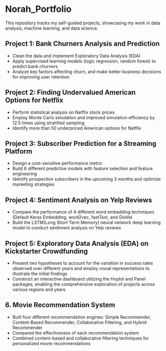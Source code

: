 # Norah_Portfolio
This repository tracks my self-guided projects, showcasing my work in data analysis, machine learning, and data science.

## Project 1: Bank Churners Analysis and Prediction
* Clean the data and implement Exploratory Data Analysis (EDA)
* Apply supervised learning models (logic regression, random forest) to predict bank churners
* Analyze key factors affecting churn, and make better business decisions for improving user retention

## Project 2: Finding Undervalued American Options for Netflix
* Perform statistical analysis on Netflix stock prices
* Employ Monte Carlo simulation and improved simulation efficiency by 12.5 times using stratified sampling
* Identify more than 50 underpriced American options for Netflix

## Project 3: Subscriber Prediction for a Streaming Platform
* Design a cost-sensitive performance metric
* Build 6 different predictive models with feature selection and feature engineering
* Identify prospective subscribers in the upcoming 3 months and optimize marketing strategies

## Project 4: Sentiment Analysis on Yelp Reviews
* Compare the performance of 4 different word embedding techniques (Default Keras Embedding, word2vec, fastText, and GloVe)
* Build the LSTM(Long Short Term Memory) neural network deep learning model to conduct sentiment analysis on Yelp reviews

## Project 5: Exploratory Data Analysis (EDA) on Kickstarter Crowdfunding
* Present two hypotheses to account for the variation in success rates observed over different years and employ visual representations to illustrate the initial findings
* Construct an interactive dashboard utilizing the Hvplot and Panel packages, enabling the comprehensive exploration of projects across various regions and years

## 6. Movie Recommendation System
* Built four different recommendation engines: Simple Recommender, Content-Based Recommender, Collaborative Filtering, and Hybrid Recommender
* Compared the effectiveness of each recommendation system
* Combined content-based and collaborative filtering techniques for personalized movie recommendations
